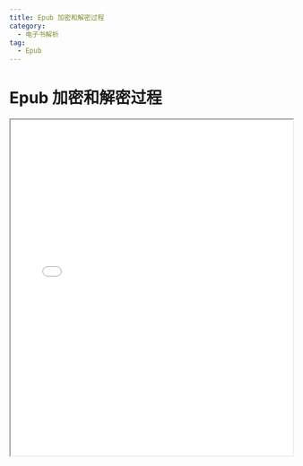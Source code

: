 ```yaml
---
title: Epub 加密和解密过程
category:
  - 电子书解析
tag:
  - Epub
---
```


# Epub 加密和解密过程

<iframe 
  src="./docs/EPUB电子书版权保护技术研究和实现.pdf"  
  width="100%" 
  height="600px" 
  
>
  <p>您的浏览器不支持 PDF 预览，请<a href="./docs/EPUB电子书版权保护技术研究和实现.pdf">下载 PDF</a>。</p>
</iframe>
